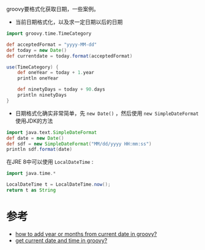 groovy要格式化获取日期，一些案例。

* 当前日期格式化，以及求一定日期以后的日期

```groovy
import groovy.time.TimeCategory

def acceptedFormat = "yyyy-MM-dd"
def today = new Date()
def currentdate = today.format(acceptedFormat)

use(TimeCategory) {
    def oneYear = today + 1.year
    println oneYear

    def ninetyDays = today + 90.days
    println ninetyDays
}
```

* 日期格式化确实非常简单，先 `new Date()` ，然后使用 `new SimpleDateFormat` 使用JDK的方法

```groovy
import java.text.SimpleDateFormat
def date = new Date()
def sdf = new SimpleDateFormat("MM/dd/yyyy HH:mm:ss")
println sdf.format(date)
```

在JRE 8中可以使用 `LocalDateTime` :

```groovy
import java.time.*

LocalDateTime t = LocalDateTime.now();
return t as String
```

# 参考

* [how to add year or months from current date in groovy?](https://stackoverflow.com/questions/31707460/how-to-add-year-or-months-from-current-date-in-groovy)
* [get current date and time in groovy?](https://stackoverflow.com/questions/39360085/get-current-date-and-time-in-groovy)